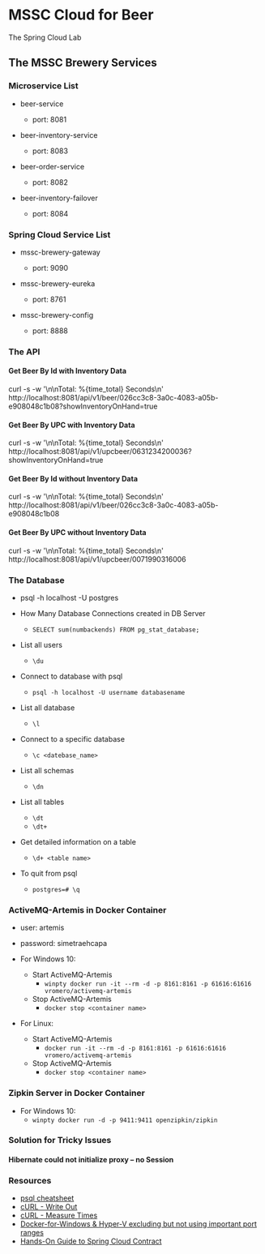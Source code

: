 # MSSC Cloud for Beer
The Spring Cloud Lab

## The MSSC Brewery Services

### Microservice List

- beer-service
  - port: 8081

- beer-inventory-service
  - port: 8083

- beer-order-service
  - port: 8082

- beer-inventory-failover
  - port: 8084

### Spring Cloud Service List

- mssc-brewery-gateway
  - port: 9090

- mssc-brewery-eureka
  - port: 8761

- mssc-brewery-config
  - port: 8888
  
  
### The API

#### Get Beer By Id with Inventory Data

curl -s -w '\n\nTotal: %{time_total} Seconds\n' http://localhost:8081/api/v1/beer/026cc3c8-3a0c-4083-a05b-e908048c1b08?showInventoryOnHand=true

#### Get Beer By UPC with Inventory Data

curl -s -w '\n\nTotal: %{time_total} Seconds\n' http://localhost:8081/api/v1/upcbeer/0631234200036?showInventoryOnHand=true

#### Get Beer By Id without Inventory Data

curl -s -w '\n\nTotal: %{time_total} Seconds\n' http://localhost:8081/api/v1/beer/026cc3c8-3a0c-4083-a05b-e908048c1b08

#### Get Beer By UPC without Inventory Data

curl -s -w '\n\nTotal: %{time_total} Seconds\n' http://localhost:8081/api/v1/upcbeer/0071990316006

### The Database

- psql -h localhost -U postgres

- How Many Database Connections created in DB Server
    - `SELECT sum(numbackends) FROM pg_stat_database;`

- List all users
    - ` \du `

- Connect to database with psql
    - ` psql -h localhost -U username databasename `

- List all database
    - ` \l `

- Connect to a specific database
    - ` \c <datebase_name> `

- List all schemas
    - ` \dn `

- List all tables
    - ` \dt `
    - ` \dt+ `
- Get detailed information on a table
    - ` \d+ <table name> `

- To quit from psql
    - ` postgres=# \q `

### ActiveMQ-Artemis in Docker Container
- user: artemis
- password: simetraehcapa
- For Windows 10: 
  - Start ActiveMQ-Artemis
    - ``` winpty docker run -it --rm -d -p 8161:8161 -p 61616:61616 vromero/activemq-artemis ```
  - Stop ActiveMQ-Artemis
    - ``` docker stop <container name> ```

- For Linux: 
    - Start ActiveMQ-Artemis
      - ``` docker run -it --rm -d -p 8161:8161 -p 61616:61616 vromero/activemq-artemis ```
  - Stop ActiveMQ-Artemis
    - ``` docker stop <container name> ```

### Zipkin Server in Docker Container
- For Windows 10: 
  - ``` winpty docker run -d -p 9411:9411 openzipkin/zipkin ```
  

### Solution for Tricky Issues

#### Hibernate could not initialize proxy – no Session


### Resources
* [psql cheatsheet](https://www.postgresqltutorial.com/postgresql-cheat-sheet/)
* [cURL - Write Out](https://ec.haxx.se/usingcurl/usingcurl-verbose/usingcurl-writeout)
* [cURL - Measure Times](https://stackoverflow.com/questions/18215389/how-do-i-measure-request-and-response-times-at-once-using-curl)
* [Docker-for-Windows & Hyper-V excluding but not using important port ranges](https://github.com/docker/for-win/issues/3171)
* [Hands-On Guide to Spring Cloud Contract](https://learning.oreilly.com/videos/hands-on-guide-to/9780135598436)
